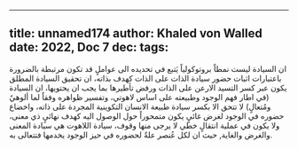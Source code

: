 
---
title: unnamed174
author: Khaled von Walled
date: 2022, Doc 7
dec:
tags:
---
ان السيادة ليست نمطاً بروتوكولياً يَتبع في تحديده الى عواملٍ قد تكون مرتبطة بالضرورة باعتبارات اثبات حضور سيادة الذات على الذات كهدف بذاته، ان تحقيق السيادة المطلق يكون عبر كسر التسيد الارعن على الذات ورفض تأطيرها بما يجب ان يحتويها، ان السيادة (في اطار فهم الوجود وطبيعته على اساس لاهوتي، وتفسير ظواهره وفقاً لما ألوهيٌ ومُتعالٍ) لا تتحق الا بكسر سيادة طبيعة الانسان التكوينية المجردة على ذاته، واخضاع حضوره في الوجود لغرض غائيٍ يكون متمحوراً حول الوصول اليه كهدف نهائيٍ ذي معنى، ولا يكون في عملية انتقالٍ خطي لا يرجى منها وقوف، سيادة اللاهوت هي سيادة المعنى والغرض والغاية, حيث ان لكل عُنصر علةٌ لحضوره في حيز الوجود يخدمها فتتعالى به.


